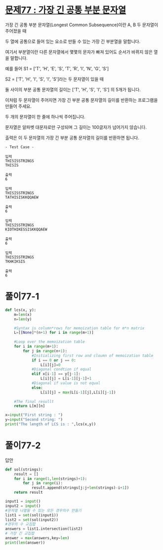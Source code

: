# [문제77 : 가장 긴 공통 부분 문자열](https://www.notion.so/77-aaeb047b8c614345a1be47d502e6471b)

가장 긴 공통 부분 문자열(Longest Common Subsequence)이란 A, B 두 문자열이 주어졌을 때

두 열에 공통으로 들어 있는 요소로 만들 수 있는 가장 긴 부분열을 말합니다.

여기서 부분열이란 다른 문자열에서 몇몇의 문자가 빠져 있어도 순서가 바뀌지 않은 열을 말합니다.

예를 들어 S1 = ['T', 'H', 'E', 'S', 'T', 'R', 'I', 'N', 'G', 'S']

S2 = ['T', 'H', 'I', 'S', 'I', 'S']라는 두 문자열이 있을 때

둘 사이의 부분 공통 문자열의 길이는 ['T', 'H', 'S', 'I', 'S'] 의 5개가 됩니다.

이처럼 두 문자열이 주어지면 가장 긴 부분 공통 문자열의 길이를 반환하는 프로그램을 만들어 주세요.

두 개의 문자열이 한 줄에 하나씩 주어집니다.

문자열은 알파벳 대문자로만 구성되며 그 길이는 100글자가 넘어가지 않습니다.

출력은 이 두 문자열의 가장 긴 부분 공통 문자열의 길이를 반환하면 됩니다.

    - Test Case -

    입력
    THISISSTRINGS
    THISIS

    출력
    6

    입력
    THISISSTRINGS
    TATHISISKKQQAEW

    출력
    6

    입력
    THISISSTRINGS
    KIOTHIKESSISKKQQAEW

    출력
    6

    입력
    THISISSTRINGS
    TKHKIKSIS

    출력
    6

# 풀이77-1

``` python
def lcs(x, y):
    m=len(x)
    n=len(y)

    #Syntax is column*rows for memoization table for m*n matrix
    L=[[None]*(n+1) for i in range(m+1)]
    
    #Loop over the memoization table
    for i in range(m+1):
        for j in range(n+1):
            #Initializing first row and cloumn of memoization table
            if i == 0 or j == 0:
                L[i][j]=0
            #Diagonal condtion if equal
            elif x[i-1] == y[j-1]:
                L[i][j] = L[i-1][j-1]+1
            #Diagonal if value is not equal
            else:
                L[i][j] = max(L[i-1][j],L[i][j-1])
    
    #The final resullt
    return L[m][n]

x=input("First string : ")
y=input("Second string: ")
print("The length of LCS is : ",lcs(x,y))
```
# 풀이77-2

답안

``` python
def sol(strings):
    result = []
    for i in range(1,len(strings)+1):
        for j in range(i):
            result.append(strings[j:j+len(strings)-i+1])
    return result

input1 = input()
input2 = input()
#문자열 나열될 수 있는 모든 경우의수 만들기
list1 = set(sol(input1))
list2 = set(sol(input2))
#경우의 수 교집합
answers = list1.intersection(list2)
# 가장 긴 교집합
answer = max(answers,key=len)
print(len(answer))
```